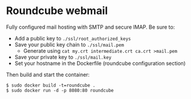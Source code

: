 Roundcube webmail
=================

Fully configured mail hosting with SMTP and secure IMAP. Be sure to:

 - Add a public key to `./ssl/root_authorized_keys`
 - Save your public key chain to `./ssl/mail.pem`
    - Generate using `cat my.crt intermediate.crt ca.crt >mail.pem`
 - Save your private key to `./ssl/mail.key`
 - Set your hostname in the Dockerfile (roundcube configuration section)

Then build and start the container:

    $ sudo docker build -t=roundcube .
    $ sudo docker run -d -p 8080:80 roundcube
